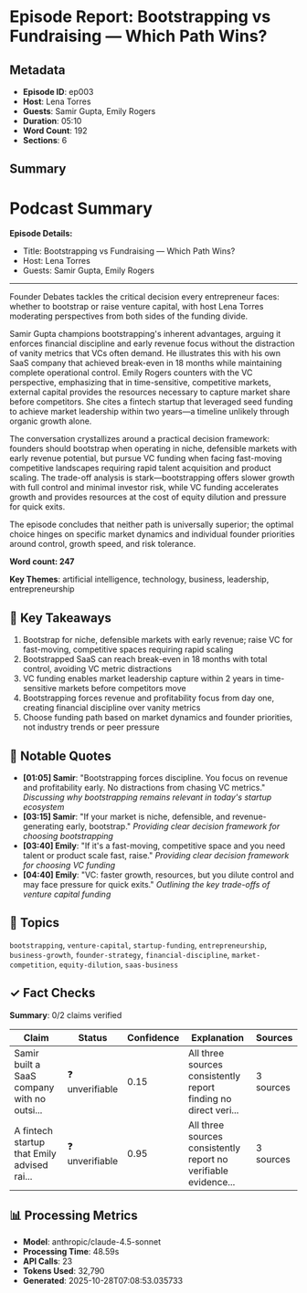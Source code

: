 # Episode Report: Bootstrapping vs Fundraising — Which Path Wins?

## Metadata
- **Episode ID**: ep003
- **Host**: Lena Torres
- **Guests**: Samir Gupta, Emily Rogers
- **Duration**: 05:10
- **Word Count**: 192
- **Sections**: 6

## Summary
# Podcast Summary

**Episode Details:**
- Title: Bootstrapping vs Fundraising — Which Path Wins?
- Host: Lena Torres
- Guests: Samir Gupta, Emily Rogers

---

Founder Debates tackles the critical decision every entrepreneur faces: whether to bootstrap or raise venture capital, with host Lena Torres moderating perspectives from both sides of the funding divide.

Samir Gupta champions bootstrapping's inherent advantages, arguing it enforces financial discipline and early revenue focus without the distraction of vanity metrics that VCs often demand. He illustrates this with his own SaaS company that achieved break-even in 18 months while maintaining complete operational control. Emily Rogers counters with the VC perspective, emphasizing that in time-sensitive, competitive markets, external capital provides the resources necessary to capture market share before competitors. She cites a fintech startup that leveraged seed funding to achieve market leadership within two years—a timeline unlikely through organic growth alone.

The conversation crystallizes around a practical decision framework: founders should bootstrap when operating in niche, defensible markets with early revenue potential, but pursue VC funding when facing fast-moving competitive landscapes requiring rapid talent acquisition and product scaling. The trade-off analysis is stark—bootstrapping offers slower growth with full control and minimal investor risk, while VC funding accelerates growth and provides resources at the cost of equity dilution and pressure for quick exits.

The episode concludes that neither path is universally superior; the optimal choice hinges on specific market dynamics and individual founder priorities around control, growth speed, and risk tolerance.

**Word count: 247**

**Key Themes**: artificial intelligence, technology, business, leadership, entrepreneurship

## 🔹 Key Takeaways
1. Bootstrap for niche, defensible markets with early revenue; raise VC for fast-moving, competitive spaces requiring rapid scaling
2. Bootstrapped SaaS can reach break-even in 18 months with total control, avoiding VC metric distractions
3. VC funding enables market leadership capture within 2 years in time-sensitive markets before competitors move
4. Bootstrapping forces revenue and profitability focus from day one, creating financial discipline over vanity metrics
5. Choose funding path based on market dynamics and founder priorities, not industry trends or peer pressure

## 💬 Notable Quotes
- **[01:05] Samir**: "Bootstrapping forces discipline. You focus on revenue and profitability early. No distractions from chasing VC metrics."
  _Discussing why bootstrapping remains relevant in today's startup ecosystem_
- **[03:15] Samir**: "If your market is niche, defensible, and revenue-generating early, bootstrap."
  _Providing clear decision framework for choosing bootstrapping_
- **[03:40] Emily**: "If it's a fast-moving, competitive space and you need talent or product scale fast, raise."
  _Providing clear decision framework for choosing VC funding_
- **[04:40] Emily**: "VC: faster growth, resources, but you dilute control and may face pressure for quick exits."
  _Outlining the key trade-offs of venture capital funding_

## 🧭 Topics
`bootstrapping`, `venture-capital`, `startup-funding`, `entrepreneurship`, `business-growth`, `founder-strategy`, `financial-discipline`, `market-competition`, `equity-dilution`, `saas-business`

## ✓ Fact Checks
**Summary**: 0/2 claims verified

| Claim | Status | Confidence | Explanation | Sources |
|-------|--------|------------|-------------|----------|
| Samir built a SaaS company with no outsi... | ❓ unverifiable | 0.15 | All three sources consistently report finding no direct veri... | 3 sources |
| A fintech startup that Emily advised rai... | ❓ unverifiable | 0.95 | All three sources consistently report no verifiable evidence... | 3 sources |

## 📊 Processing Metrics
- **Model**: anthropic/claude-4.5-sonnet
- **Processing Time**: 48.59s
- **API Calls**: 23
- **Tokens Used**: 32,790
- **Generated**: 2025-10-28T07:08:53.035733

